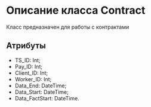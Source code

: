 # Описание класса Contract
Класс предназначен для работы с контрактами

## Атрибуты
- TS_ID: Int;
- Pay_ID: Int;
- Client_ID: Int;
- Worker_ID: Int;
- Data_End: DateTime;
- Data_Start: DateTime;
- Data_FactStart: DateTime.
